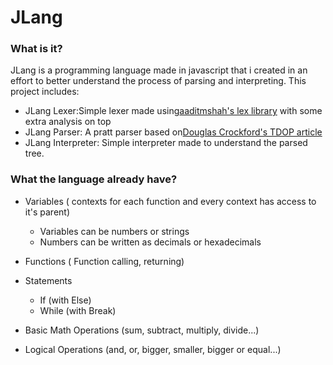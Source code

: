 # JLang

### What is it?
JLang is a programming language made in javascript that i created
in an effort to better understand the process of parsing and
interpreting. This project includes:
* JLang Lexer:Simple lexer made using[aaditmshah's
lex library](https://github.com/aaditmshah/lexer) with some extra
analysis on top
* JLang Parser: A pratt parser based on[Douglas Crockford's
TDOP article](http://javascript.crockford.com/tdop/tdop.html)
* JLang Interpreter: Simple interpreter made to understand
the parsed tree.

### What the language already have?

* Variables ( contexts for each function and every context
has access to it's parent)
    * Variables can be numbers or strings
    * Numbers can be written as decimals or hexadecimals
* Functions ( Function calling, returning)
* Statements
    * If (with Else)
    * While (with Break)

* Basic Math Operations (sum, subtract, multiply, divide...)
* Logical Operations (and, or, bigger, smaller, bigger or equal...)
